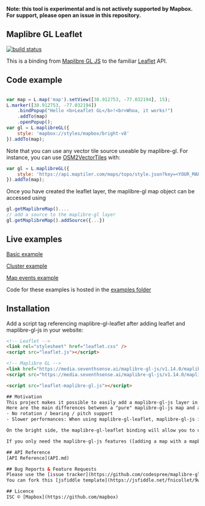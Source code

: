 **Note: this tool is experimental and is not actively supported by Mapbox. For support, please open an issue in this repository.**

## Maplibre GL Leaflet

[![build status](https://secure.travis-ci.org/codespree/maplibre-gl-leaflet.png)](http://travis-ci.org/codespree/maplibre-gl-leaflet)

This is a binding from [Maplibre GL JS](https://maplibre.org) to the familiar
[Leaflet](http://leafletjs.com/) API.

## Code example
```javascript

var map = L.map('map').setView([38.912753, -77.032194], 15);
L.marker([38.912753, -77.032194])
    .bindPopup("Hello <b>Leaflet GL</b>!<br>Whoa, it works!")
    .addTo(map)
    .openPopup();
var gl = L.maplibreGL({
    style: 'mapbox://styles/mapbox/bright-v8'
}).addTo(map);
```
Note that you can use any vector tile source useable by maplibre-gl. For instance, you can use [OSM2VectorTiles](http://osm2vectortiles.org/) with:
```javascript
var gl = L.maplibreGL({
	style: 'https://api.maptiler.com/maps/topo/style.json?key=<YOUR_MAPTILER_API_KEY>'
}).addTo(map);
```

Once you have created the leaflet layer, the maplibre-gl map object can be accessed using
```javascript
gl.getMaplibreMap()....
// add a source to the maplibre-gl layer
gl.getMaplibreMap().addSource({...})
```

## Live examples
[Basic example](http://rawgit.com/codespree/maplibre-gl-leaflet/master/examples/basic.html)

[Cluster example](http://rawgit.com/codespree/maplibre-gl-leaflet/master/examples/cluster.html)

[Map events example](http://rawgit.com/codespree/maplibre-gl-leaflet/master/examples/events.html)

Code for these examples is hosted in the [examples folder](https://github.com/codespree/maplibre-gl-leaflet/tree/master/examples)

## Installation
Add a script tag referencing maplibre-gl-leaflet after adding leaflet and maplibre-gl-js in your website:
```html
<!-- Leaflet -->
<link rel="stylesheet" href="leaflet.css" />
<script src="leaflet.js"></script>

<!-- Maplibre GL -->
<link href="https://media.seventhsense.ai/maplibre-gl-js/v1.14.0/maplibre-gl.css" rel='stylesheet' />
<script src="https://media.seventhsense.ai/maplibre-gl-js/v1.14.0/maplibre-gl.js"></script>

<script src="leaflet-maplibre-gl.js"></script>

## Motivation
This project makes it possible to easily add a maplibre-gl-js layer in your Leaflet map. When using maplibre-gl-leaflet, you won't be able to use some of the maplibre-gl-js features.
Here are the main differences between a "pure" maplibre-gl-js map and a Leaflet map using maplibre-gl-leaflet:
- No rotation / bearing / pitch support
- Slower performances: When using maplibre-gl-leaflet, maplibre-gl-js is set as not interactive. Leaflet receives the touch/mouse events and updates the maplibre-gl-js map behind the scenes. Because maplibre-gl-js doesn't redraw as fast as Leaflet, the map can seem slower.

On the bright side, the maplibre-gl-leaflet binding will allow you to use all the leaflet features and plugins.

If you only need the maplibre-gl-js features ([adding a map with a mapbox-style, adding a GeoJSON, etc.](https://www.mapbox.com/mapbox-gl-js/examples/)), you are probably better off using it directly.

## API Reference
[API Reference](API.md)

## Bug Reports & Feature Requests
Please use the [issue tracker](https://github.com/codespree/maplibre-gl-leaflet/issues) to report any bugs or file feature requests.
You can fork this [jsfiddle template](https://jsfiddle.net/fnicollet/9w9er53v/) to reproduce a bug, then share the URL of your fork in the GitHub issue.

## Licence
ISC © [Mapbox](https://github.com/mapbox)

